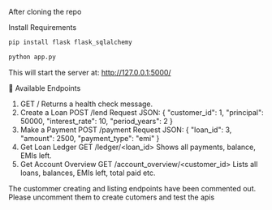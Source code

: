 After cloning the repo

Install Requirements
```bash
pip install flask flask_sqlalchemy
```
```bash
python app.py
```
This will start the server at:
http://127.0.0.1:5000/

📡 Available Endpoints
1) GET /
Returns a health check message.
2) Create a Loan
POST /lend
Request JSON:
{
  "customer_id": 1,
  "principal": 50000,
  "interest_rate": 10,
  "period_years": 2
}
3) Make a Payment
POST /payment
Request JSON:
{
  "loan_id": 3,
  "amount": 2500,
  "payment_type": "emi"
}
4) Get Loan Ledger
GET /ledger/<loan_id>
Shows all payments, balance, EMIs left.
5) Get Account Overview
GET /account_overview/<customer_id>
Lists all loans, balances, EMIs left, total paid etc.

The custommer creating and listing endpoints have been commented out. Please uncomment them to create cutomers and test the apis
